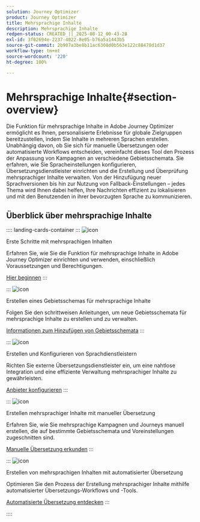 ```yaml
---
solution: Journey Optimizer
product: Journey Optimizer
title: Mehrsprachige Inhalte
description: Mehrsprachige Inhalte
redpen-status: CREATED_||_2025-08-12_00-43-28
exl-id: 3f02694e-2237-4022-8e05-b76a5a1443b5
source-git-commit: 2b907a3be8b11ac6308d0b563e122c88478d1d37
workflow-type: tm+mt
source-wordcount: '220'
ht-degree: 100%

---
```


# Mehrsprachige Inhalte{#section-overview}

Die Funktion für mehrsprachige Inhalte in Adobe Journey Optimizer ermöglicht es Ihnen, personalisierte Erlebnisse für globale Zielgruppen bereitzustellen, indem Sie Inhalte in mehreren Sprachen erstellen. Unabhängig davon, ob Sie sich für manuelle Übersetzungen oder automatisierte Workflows entscheiden, vereinfacht dieses Tool den Prozess der Anpassung von Kampagnen an verschiedene Gebietsschemata. Sie erfahren, wie Sie Spracheinstellungen konfigurieren, Übersetzungsdienstleister einrichten und die Erstellung und Überprüfung mehrsprachiger Inhalte verwalten. Von der Hinzufügung neuer Sprachversionen bis hin zur Nutzung von Fallback-Einstellungen – jedes Thema wird Ihnen dabei helfen, Ihre Nachrichten effizient zu lokalisieren und mit den Benutzenden in ihrer bevorzugten Sprache zu kommunizieren.

## Überblick über mehrsprachige Inhalte

:::: landing-cards-container
:::
![icon](https://cdn.experienceleague.adobe.com/icons/circle-play.svg?lang=de)

Erste Schritte mit mehrsprachigen Inhalten

Erfahren Sie, wie Sie die Funktion für mehrsprachige Inhalte in Adobe Journey Optimizer einrichten und verwenden, einschließlich Voraussetzungen und Berechtigungen.

[Hier beginnen](../using/content-management/multilingual-gs.md)
:::

:::
![icon](https://cdn.experienceleague.adobe.com/icons/list-check.svg?lang=de)

Erstellen eines Gebietsschemas für mehrsprachige Inhalte

Folgen Sie den schrittweisen Anleitungen, um neue Gebietsschemata für mehrsprachige Inhalte zu erstellen und zu verwalten.

[Informationen zum Hinzufügen von Gebietsschemata](../using/content-management/multilingual-locale.md)
:::

:::
![icon](https://cdn.experienceleague.adobe.com/icons/gear.svg?lang=de)

Erstellen und Konfigurieren von Sprachdienstleistern

Richten Sie externe Übersetzungsdienstleister ein, um eine nahtlose Integration und eine effiziente Verwaltung mehrsprachiger Inhalte zu gewährleisten.

[Anbieter konfigurieren](../using/content-management/multilingual-provider.md)
:::

:::
![icon](https://cdn.experienceleague.adobe.com/icons/bullseye.svg?lang=de)

Erstellen mehrsprachiger Inhalte mit manueller Übersetzung

Erfahren Sie, wie Sie mehrsprachige Kampagnen und Journeys manuell erstellen, die auf bestimmte Gebietsschemata und Voreinstellungen zugeschnitten sind.

[Manuelle Übersetzung erkunden](../using/content-management/multilingual-manual.md)
:::

:::
![icon](https://cdn.experienceleague.adobe.com/icons/puzzle-piece.svg)

Erstellen von mehrsprachigen Inhalten mit automatisierter Übersetzung

Optimieren Sie den Prozess der Erstellung mehrsprachiger Inhalte mithilfe automatisierter Übersetzungs-Workflows und -Tools.

[Automatisierte Übersetzung entdecken](../using/content-management/multilingual-automated.md)
:::

::::
